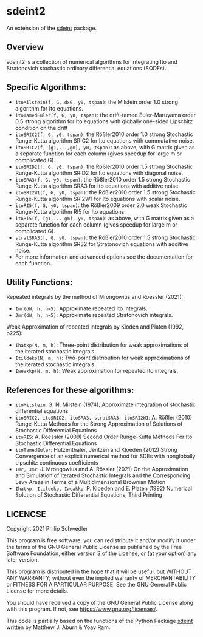 # sdeint2

An extension of the [sdeint](https://github.com/mattja/sdeint) package.

## Overview
sdeint2 is a collection of numerical algorithms for integrating Ito and Stratonovich stochastic ordinary differential equations (SODEs).

## Specific Algorithms:

* `itoMilstein(f, G, dxG, y0, tspan)`: the Milstein order 1.0 strong algorithm for Ito equations.
* `itoTamedEuler(f, G, y0, tspan)`: the drift-tamed Euler-Maruyama order 0.5 strong algorithm for Ito equations with globally one-sided Lipschitz condition on the drift
* `itoSRIC2(f, G, y0, tspan)`: the Rößler2010 order 1.0 strong Stochastic Runge-Kutta algorithm SRIC2 for Ito equations with commutative noise.
* `itoSRIC2(f, [g1,...,gm], y0, tspan)`: as above, with G matrix given as a separate function for each column (gives speedup for large m or complicated G).
* `itoSRID2(f, G, y0, tspan)`: the Rößler2010 order 1.5 strong Stochastic Runge-Kutta algorithm SRID2 for Ito equations with diagonal noise.
* `itoSRA3(f, G, y0, tspan)`: the Rößler2010 order 1.5 strong Stochastic Runge-Kutta algorithm SRA3 for Ito equations with additive noise.
* `itoSRI2W1(f, G, y0, tspan)`: the Rößler2010 order 1.5 strong Stochastic Runge-Kutta algorithm SRI2W1 for Ito equations with scalar noise.
* `itoRI5(f, G, y0, tspan)`: the Rößler2009 order 2.0 weak Stochastic Runge-Kutta algorithm RI5 for Ito equations.
* `itoRI5(f, [g1,...,gm], y0, tspan)`: as above, with G matrix given as a separate function for each column (gives speedup for large m or complicated G).
* `stratSRA3(f, G, y0, tspan)`: the Rößler2010 order 1.5 strong Stochastic Runge-Kutta algorithm SRS2 for Stratonovich equations with additive noise.
* For more information and advanced options see the documentation for each function.

## Utility Functions:

Repeated integrals by the method of Mrongowius and Roessler (2021):
* `Imr(dW, h, n=5)`: Approximate repeated Ito integrals.
* `Jmr(dW, h, n=5)`: Approximate repeated Stratonovich integrals.

Weak Approximation of repeated integrals by Kloden and Platen (1992, p225):
* `Ihatkp(N, m, h)`: Three-point distribution for weak approximations of the iterated stochastic integrals
* `Itildekp(N, m, h)`: Two-point distribution for weak approximations of the iterated stochastic integrals
* `Iweakkp(N, m, h)`: Weak approximation for repeated Ito integrals.

## References for these algorithms:

* `itoMilstein`: 
G. N. Milstein (1974), Approximate integration of stochastic differential equations
* `itoSRIC2, itoSRID2, itoSRA3, stratSRA3, itoSRI2W1`: 
A. Rößler (2010) Runge-Kutta Methods for the Strong Approximation of Solutions of Stochastic Differential Equations
* `itoRI5`:
A. Roessler (2009) Second Order Runge-Kutta Methods For Ito Stochastic Differential Equations
* `itoTamedEuler`:
Hutzenthaler, Jentzen and Kloeden (2012) Strong Convergence of an explicit numerical method for SDEs with nonglobally Lipschitz continuous coefficients
* `Imr, Jmr`:
J. Mrongowius and A. Rössler (2021) On the Approximation and Simulation of Iterated Stochastic Integrals and the Corresponding Levy Areas in Terms of a Multidimensional Brownian Motion
* `Ihatkp, Itildekp, Iweakkp`:
P. Kloeden and E. Platen (1992) Numerical Solution of Stochastic Differential Equations, Third Printing

## LICENCSE
Copyright 2021 Philip Schwedler

This program is free software: you can redistribute it and/or modify
it under the terms of the GNU General Public License as published by
the Free Software Foundation, either version 3 of the License, or
(at your option) any later version.

This program is distributed in the hope that it will be useful,
but WITHOUT ANY WARRANTY; without even the implied warranty of
MERCHANTABILITY or FITNESS FOR A PARTICULAR PURPOSE.  See the
GNU General Public License for more details.

You should have received a copy of the GNU General Public License
along with this program.  If not, see <https://www.gnu.org/licenses/>.

This code is partially based on the functions of the Python Package
[sdeint](https://github.com/mattja/sdeint) written by Matthew J. Aburn & Yoav Ram.
